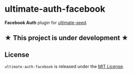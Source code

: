 # ultimate-auth-facebook

**Facebook Auth** plugin for [ultimate-seed](https://github.com/pilwon/ultimate-seed).

## **★ This project is under development ★**

## License

`ultimate-auth-facebook` is released under the [MIT License](http://opensource.org/licenses/MIT).

